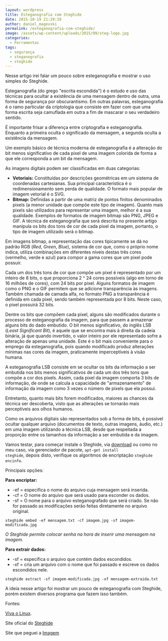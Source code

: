 ```yaml
---
layout: wordpress
title: Esteganografia com Steghide
date: 2015-10-19 21:29:19
author: daniel_magevski
permalink: /esteganografia-com-steghide/
image: /assets/wp-content/uploads/2015/09/steg-logo.jpg
categories:
  - Ferramentas
tags:
  - segurança
  - steganografia
  - steghide
---
```


Nesse artigo irei falar um pouco sobre esteganografia e mostrar o uso simples do Steghide.

Esteganografia (do grego "escrita escondida") é o estudo e uso das técnicas para ocultar a existência de uma mensagem dentro de outra, uma forma de segurança por obscurantismo. Em outras palavras, esteganografia é o ramo particular da criptologia que consiste em fazer com que uma forma escrita seja camuflada em outra a fim de mascarar o seu verdadeiro sentido.

<!--more-->

É importante frisar a diferença entre criptografia e esteganografia. Enquanto a primeira oculta o significado da mensagem, a segunda oculta a existência da mensagem.

Um exemplo básico de técnica moderna de esteganografia é a alteração do bit menos significativo de cada pixel de uma imagem colorida de forma a que ele corresponda a um bit da mensagem.

As imagens digitais podem ser classificadas em duas categorias:
<ul>
	<li><strong>Vetoriais:</strong> Constituídas por descrições geométricas em um sistema de coordenadas cartesianas. Sua principal característica é o redimensionamento sem perda de qualidade. O formato mais popular de imagem vetorial é o SVG.</li>
	<li><strong>Bitmap:</strong> Definidas a partir de uma matriz de pontos finitos denominados pixels (a menor unidade que compõe este tipo de imagem). Quanto mais pixels são utilizados para representar uma imagem, melhor é a sua qualidade. Exemplos de formatos de imagem bitmap são PNG, JPEG e GIF. A técnica de esteganografia que será descrita no presente artigo manipula os bits dos tons de cor de cada pixel da imagem, portanto, o tipo de imagem utilizado será o bitmap.</li>
</ul>
Em imagens bitmap, a representação das cores tipicamente se dá no padrão RGB (<em>Red</em>, <em>Green</em>, <em>Blue</em>), sistema de cor que, como o próprio nome indica, utiliza combinações em diferentes níveis destas três cores (vermelho, verde e azul) para compor a gama cores que um pixel pode possuir.

Cada um dos três tons de cor que compõe um pixel é representado por um inteiro de 8 bits, o que proporciona 2 ^ 24 cores possíveis (algo em torno de 16 milhões de cores), com 24 bits por pixel. Alguns formatos de imagem como o PNG e o GIF permitem que se adicione transparência às imagens. Também chamada de camada alfa, no formato PNG a transparência é definida em cada pixel, sendo também representada por 8 bits. Neste caso, o pixel possuirá 32 bits.

Dentre os bits que compõem cada pixel, alguns são modificados durante o processo de esteganografia da imagem, para que passem a armazenar alguns bits do dado embutido. O bit menos significativo, do inglês LSB (<em>Least Significant Bit</em>), é aquele que se encontra mais à direita da cadeia binária, já que quando invertido, o valor inteiro por ele representado sofre a alteração de apenas uma unidade. Este é o bit mais conveniente para o emprego da esteganografia, pois quando modificado produz alterações mínimas nas cores da imagem, praticamente imperceptíveis à visão humana.

A esteganografia LSB consiste em se ocultar os bits da informação a ser embutida nos bits menos significativos de cada um dos três tons que compõe a cor dos pixels. Assim, cada pixel da imagem comporta 3 bits de informação, de onde se calcula a capacidade de "armazenamento" de informação da imagem como 3 vezes o número de pixels que ela possui.

Entretanto, quanto mais bits forem modificados, maiores as chances da técnica ser descoberta, visto que as alterações se tornarão mais perceptíveis aos olhos humanos.

Como os arquivos digitais são representados sob a forma de bits, é possível ocultar qualquer arquivo (documentos de texto, outras imagens, áudio, etc.) em uma imagem utilizando a técnica LSB, desde que respeitada a proporção entre os tamanhos da informação a ser embutida e da imagem.

Vamos testar, para começar instale o Steghide, via <a href="http://steghide.sourceforge.net/download.php" target="_blank">download</a> ou como no meu caso, via gerenciador de pacote, <code>apt-get install steghide</code>, depois disto, verifique os algoritmos de encriptação <code>steghide encinfo</code>.

Principais opções:

<strong>Para encriptar:</strong>
<ul>
	<li>-ef = especifica o nome do arquivo cuja mensagem será inserida.</li>
	<li>-cf = O nome do arquivo que será usado para esconder os dados.</li>
	<li>-sf = O nome para o arquivo esteganografado que será criado. Se não for passado as modificações serão feitas diretamente no arquivo original.</li>
</ul>
<code>steghide embed -ef mensagem.txt -cf imagem.jpg -sf imagem-modificada.jpg</code>

<em>O Steghide permite colocar senha na hora de inserir uma mensagem na imagem.</em>

<strong>Para extrair dados:</strong>
<ul>
	<li>-sf = especifica o arquivo que contém dados escondidos.</li>
	<li>-xf = cria um arquivo com o nome que foi passado e escreve os dados escondidos nele.</li>
</ul>
<code>steghide extract -sf imagem-modificada.jpg -xf mensagem-extraida.txt</code>

A ideia nesse artigo foi mostrar um pouco de esteganografia com Steghide, porém existem diversos programa que fazem isso também.

Fontes:

<a href="http://www.vivaolinux.com.br/artigo/Esteganografia-e-Esteganalise-transmissao-e-deteccao-de-informacoes-ocultas-em-imagens-digitais" target="_blank">Viva o Linux</a>.

Site oficial do <a href="http://steghide.sourceforge.net/" target="_blank">Steghide</a>

Site que peguei a <a href="http://www.hackersonlineclub.com/" target="_blank">Imagem</a>